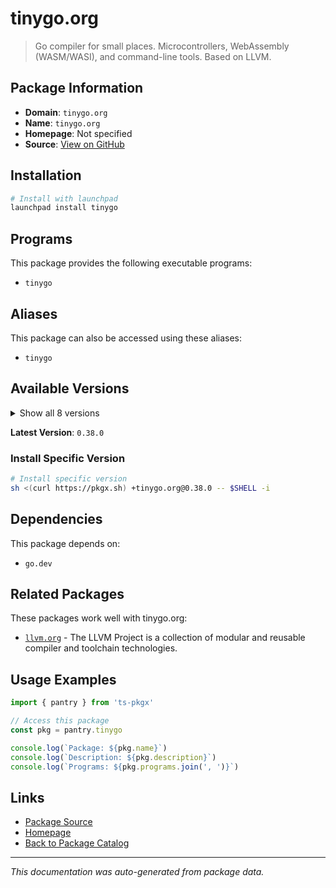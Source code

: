 # tinygo.org

> Go compiler for small places. Microcontrollers, WebAssembly (WASM/WASI), and command-line tools. Based on LLVM.

## Package Information

- **Domain**: `tinygo.org`
- **Name**: `tinygo.org`
- **Homepage**: Not specified
- **Source**: [View on GitHub](https://github.com/pkgxdev/pantry/tree/main/projects/tinygo.org/package.yml)

## Installation

```bash
# Install with launchpad
launchpad install tinygo
```

## Programs

This package provides the following executable programs:

- `tinygo`

## Aliases

This package can also be accessed using these aliases:

- `tinygo`

## Available Versions

<details>
<summary>Show all 8 versions</summary>

- `0.38.0`, `0.37.0`, `0.36.0`, `0.35.0`, `0.34.0`
- `0.33.0`, `0.32.0`, `0.31.2`

</details>

**Latest Version**: `0.38.0`

### Install Specific Version

```bash
# Install specific version
sh <(curl https://pkgx.sh) +tinygo.org@0.38.0 -- $SHELL -i
```

## Dependencies

This package depends on:

- `go.dev`

## Related Packages

These packages work well with tinygo.org:

- [`llvm.org`](llvmorg.md) - The LLVM Project is a collection of modular and reusable compiler and toolchain technologies.

## Usage Examples

```typescript
import { pantry } from 'ts-pkgx'

// Access this package
const pkg = pantry.tinygo

console.log(`Package: ${pkg.name}`)
console.log(`Description: ${pkg.description}`)
console.log(`Programs: ${pkg.programs.join(', ')}`)
```

## Links

- [Package Source](https://github.com/pkgxdev/pantry/tree/main/projects/tinygo.org/package.yml)
- [Homepage](#)
- [Back to Package Catalog](../package-catalog.md)

---

*This documentation was auto-generated from package data.*
